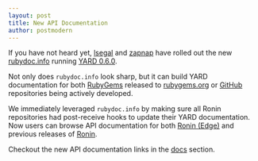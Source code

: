 ```yaml
---
layout: post
title: New API Documentation
author: postmodern
---
```


If you have not heard yet, [lsegal](http://gnuu.org/) and
[zapnap](http://blog.zerosum.org/) have rolled out the new
[rubydoc.info](http://rubydoc.info/) running
[YARD 0.6.0](http://rubydoc.info/docs/yard/file/docs/WhatsNew.md).

Not only does `rubydoc.info` look sharp, but it can
build YARD documentation for both [RubyGems](http://rubydoc.info/gems/)
released to [rubygems.org](http://rubygems.org/) or
[GitHub](http://rubydoc.info/github/) repositories being actively developed.

We immediately leveraged `rubydoc.info` by making sure all Ronin
repositories had post-receive hooks to update their YARD documentation. Now
users can browse API documentation for both
[Ronin (Edge)](http://rubydoc.info/github/ronin-ruby/ronin/master/frames)
and previous releases of [Ronin](http://rubydoc.info/gems/ronin/frames).

Checkout the new API documentation links in the [docs](/docs/) section.
